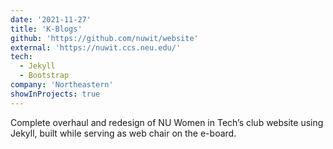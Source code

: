 ```yaml
---
date: '2021-11-27'
title: 'K-Blogs'
github: 'https://github.com/nuwit/website'
external: 'https://nuwit.ccs.neu.edu/'
tech:
  - Jekyll
  - Bootstrap
company: 'Northeastern'
showInProjects: true
---
```


Complete overhaul and redesign of NU Women in Tech’s club website using Jekyll, built while serving as web chair on the e-board.
